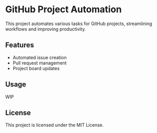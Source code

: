 # GitHub Project Automation

This project automates various tasks for GitHub projects, streamlining workflows and improving productivity.

## Features

- Automated issue creation
- Pull request management
- Project board updates

## Usage

WIP


## License

This project is licensed under the MIT License.
